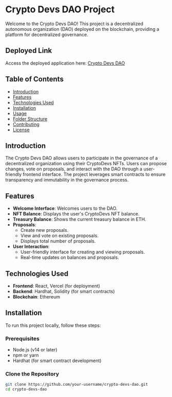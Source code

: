 # Crypto Devs DAO Project

Welcome to the Crypto Devs DAO! This project is a decentralized autonomous organization (DAO) deployed on the blockchain, providing a platform for decentralized governance. 

## Deployed Link

Access the deployed application here: [Crypto Devs DAO](https://onchain-dao-woad.vercel.app/)

## Table of Contents

- [Introduction](#introduction)
- [Features](#features)
- [Technologies Used](#technologies-used)
- [Installation](#installation)
- [Usage](#usage)
- [Folder Structure](#folder-structure)
- [Contributing](#contributing)
- [License](#license)

## Introduction

The Crypto Devs DAO allows users to participate in the governance of a decentralized organization using their CryptoDevs NFTs. Users can propose changes, vote on proposals, and interact with the DAO through a user-friendly frontend interface. The project leverages smart contracts to ensure transparency and immutability in the governance process.

## Features

- **Welcome Interface**: Welcomes users to the DAO.
- **NFT Balance**: Displays the user's CryptoDevs NFT balance.
- **Treasury Balance**: Shows the current treasury balance in ETH.
- **Proposals**: 
  - Create new proposals.
  - View and vote on existing proposals.
  - Displays total number of proposals.
- **User Interaction**: 
  - User-friendly interface for creating and viewing proposals.
  - Real-time updates on balances and proposals.

## Technologies Used

- **Frontend**: React, Vercel (for deployment)
- **Backend**: Hardhat, Solidity (for smart contracts)
- **Blockchain**: Ethereum

## Installation

To run this project locally, follow these steps:

### Prerequisites

- Node.js (v14 or later)
- npm or yarn
- Hardhat (for smart contract development)

### Clone the Repository

```bash
git clone https://github.com/your-username/crypto-devs-dao.git
cd crypto-devs-dao
